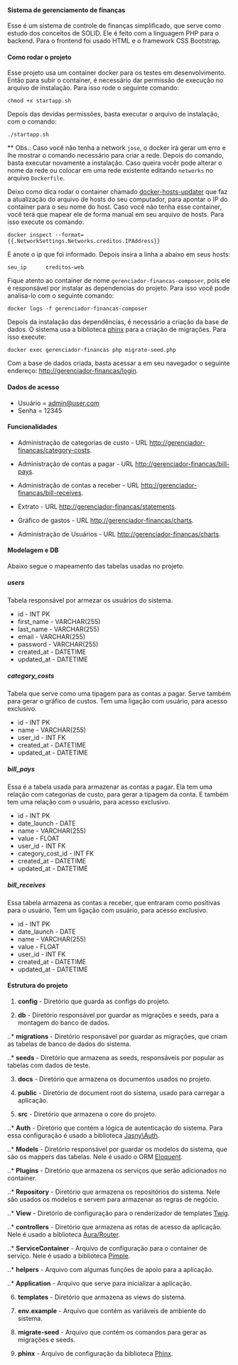 #### Sistema de gerenciamento de finanças

Esse é um sistema de controle de finanças simplificado, que serve como estudo dos conceitos de SOLID.
Ele é feito com a linguagem PHP para o backend. Para o frontend foi usado HTML e o framework CSS Bootstrap.

#### Como rodar o projeto

Esse projeto usa um container docker para os testes em desenvolvimento. Então para subir o container, é necessário dar permissão de execução no arquivo de instalação. Para isso rode o seguinte comando:

```shell
chmod +x startapp.sh
```

Depois das devidas permissões, basta executar o arquivo de instalação, com o comando:

```shell
./startapp.sh
```

** Obs.: Caso você não tenha a network ```jose```, o docker irá gerar um erro e lhe mostrar o comando necessário para criar a rede. Depois do comando, basta executar novamente a instalação. Caso queira vocêr pode alterar o nome da rede ou colocar em uma rede existente editando ```networks``` no arquivo ```Dockerfile```.

Deixo como dica rodar o container chamado [docker-hosts-updater](https://github.com/grachevko/docker-hosts-updater) que faz a atualização do arquivo de hosts do seu computador, para apontar o IP do container para o seu nome do host. Caso você não tenha esse container, você terá que mapear ele de forma manual em seu arquivo de hosts. Para isso execute os comando: 

```shell 
docker inspect --format={{.NetworkSettings.Networks.creditos.IPAddress}}
```
E anote o ip que foi informado. Depois insira a linha a abaixo em seus hosts:

```shell
seu_ip      creditos-web
```

Fique atento ao container de nome ```gerenciador-financas-composer```, pois ele é responsável por instalar as dependencias do projeto. Para isso você pode analisa-lo com o seguinte comando:

```shell
docker logs -f gerenciador-financas-composer
```

Depois da instalação das dependências, é necessário a criação da base de dados. O sistema usa a biblioteca [phinx](https://phinx.org/) para a criação de migrações. Para isso execute:

```shell
docker exec gerenciador-financas php migrate-seed.php
```

Com a base de dados criada, basta acessar a em seu navegador o seguinte endereço: [http://gerenciador-financas/login](http://gerenciador-financas/login).

#### Dados de acesso

* Usuário = admin@user.com
* Senha   = 12345

#### Funcionalidades

* Administração de categorias de custo - URL [http://gerenciador-financas/category-costs](http://gerenciador-financas/category-costs).

* Administração de contas a pagar - URL [http://gerenciador-financas/bill-pays](http://gerenciador-financas/bill-pays).

* Administração de contas a receber - URL [http://gerenciador-financas/bill-receives](http://gerenciador-financas/bill-receives).

* Extrato - URL [http://gerenciador-financas/statements](http://gerenciador-financas/statements).

* Gráfico de gastos - URL [http://gerenciador-financas/charts](http://gerenciador-financas/charts).

* Administração de Usuários - URL [http://gerenciador-financas/charts](http://gerenciador-financas/charts).

#### Modelagem e DB

Abaixo segue o mapeamento das tabelas usadas no projeto.

##### users

Tabela responsável por armezar os usuários do sistema.

* id - INT PK
* first_name - VARCHAR(255)
* last_name - VARCHAR(255)
* email - VARCHAR(255)
* password - VARCHAR(255)
* created_at - DATETIME
* updated_at - DATETIME

##### category_costs

Tabela que serve como uma tipagem para as contas a pagar. Serve também para gerar o gráfico de custos. Tem uma ligação com usuário, para acesso exclusivo.

* id - INT PK
* name - VARCHAR(255)
* user_id - INT FK
* created_at - DATETIME
* updated_at - DATETIME

##### bill_pays

Essa é a tabela usada para armazenar as contas a pagar. Ela tem uma relação com categorias de custo, para gerar a tipagem da conta. E também tem uma relação com o usuário, para acesso exclusivo.

* id - INT PK
* date_launch - DATE
* name - VARCHAR(255)
* value - FLOAT
* user_id - INT FK
* category_cost_id - INT FK
* created_at - DATETIME
* updated_at - DATETIME

##### bill_receives

Essa tabela armazena as contas a receber, que entraram como positivas para o usuário. Tem um ligação com usuário, para acesso exclusivo.

* id - INT PK
* date_launch - DATE
* name - VARCHAR(255)
* value - FLOAT
* user_id - INT FK
* created_at - DATETIME
* updated_at - DATETIME

#### Estrutura do projeto

1. **config** - Diretório que guarda as configs do projeto.

2. **db** - Diretório responsável por guardar as migrações e seeds, para a montagem do banco de dados.

..* **migrations** - Diretório responsável por guardar as migrações, que criam as tabelas de banco de dados do sistema.

..* **seeds** - Diretório que armazena as seeds, responsáveis por popular as tabelas com dados de teste.

3. **docs** - Diretório que armazena os documentos usados no projeto.

4. **public** - Diretório de document root do sistema, usado para carregar a aplicação.

5. **src** - Diretório que armazena o core do projeto.

..* **Auth** - Diretório que contém a lógica de autenticação do sistema. Para essa configuração é usado a biblioteca [Jasny\Auth](https://github.com/jasny/auth).

..* **Models** - Diretório responsável por guardar os modelos do sistema, que são os mappers das tabelas. Nele é usado o ORM [Eloquent](https://github.com/illuminate/database).

..* **Plugins** - Diretório que armazena os serviços que serão adicionados no container.

..* **Repository** - Diretório que armazena os repositórios do sistema. Nele são usados os modelos e servem para armazenar as regras de negócio.

..* **View** - Diretório de configuração para o renderizador de templates [Twig](https://twig.symfony.com/).

..* **controllers** - Diretório que armazena as rotas de acesso da aplicação. Nele é usado a biblioteca [Aura/Router](https://github.com/auraphp/Aura.Router).

..* **ServiceContainer** - Arquivo de configuração para o container de serviço. Nele é usado a biblioteca [Pimple](https://pimple.symfony.com/).

..* **helpers** - Arquivo com algumas funções de apoio para a aplicação.

..* **Application** - Arquivo que serve para inicializar a aplicação.

6. **templates** - Diretório que armazena as views do sistema.

7. **env.example** - Arquivo que contém as variáveis de ambiente do sistema.

8. **migrate-seed** - Arquivo que contém os comandos para gerar as migrações e seeds.

9. **phinx** - Arquivo de configuração da biblioteca [Phinx](https://phinx.org/).